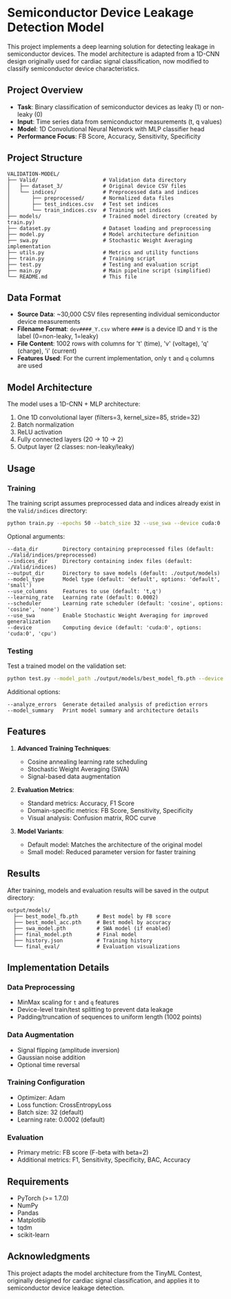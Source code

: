# Semiconductor Device Leakage Detection Model

This project implements a deep learning solution for detecting leakage in semiconductor devices. The model architecture is adapted from a 1D-CNN design originally used for cardiac signal classification, now modified to classify semiconductor device characteristics.

## Project Overview

- **Task**: Binary classification of semiconductor devices as leaky (1) or non-leaky (0)
- **Input**: Time series data from semiconductor measurements (t, q values)
- **Model**: 1D Convolutional Neural Network with MLP classifier head
- **Performance Focus**: FB Score, Accuracy, Sensitivity, Specificity

## Project Structure

```
VALIDATION-MODEL/
├── Valid/                     # Validation data directory
│   ├── dataset_3/             # Original device CSV files
│   └── indices/               # Preprocessed data and indices
│       ├── preprocessed/      # Normalized data files
│       ├── test_indices.csv   # Test set indices
│       └── train_indices.csv  # Training set indices
├── models/                    # Trained model directory (created by train.py)
├── dataset.py                 # Dataset loading and preprocessing
├── model.py                   # Model architecture definition
├── swa.py                     # Stochastic Weight Averaging implementation
├── utils.py                   # Metrics and utility functions
├── train.py                   # Training script
├── test.py                    # Testing and evaluation script
├── main.py                    # Main pipeline script (simplified)
└── README.md                  # This file
```

## Data Format

- **Source Data**: ~30,000 CSV files representing individual semiconductor device measurements
- **Filename Format**: `dev####_Y.csv` where `####` is a device ID and `Y` is the label (0=non-leaky, 1=leaky)
- **File Content**: 1002 rows with columns for 't' (time), 'v' (voltage), 'q' (charge), 'i' (current)
- **Features Used**: For the current implementation, only `t` and `q` columns are used

## Model Architecture

The model uses a 1D-CNN + MLP architecture:
1. One 1D convolutional layer (filters=3, kernel_size=85, stride=32) 
2. Batch normalization
3. ReLU activation
4. Fully connected layers (20 → 10 → 2)
5. Output layer (2 classes: non-leaky/leaky)

## Usage

### Training

The training script assumes preprocessed data and indices already exist in the `Valid/indices` directory:

```bash
python train.py --epochs 50 --batch_size 32 --use_swa --device cuda:0
```

Optional arguments:
```
--data_dir        Directory containing preprocessed files (default: ./Valid/indices/preprocessed)
--indices_dir     Directory containing index files (default: ./Valid/indices)
--output_dir      Directory to save models (default: ./output/models)
--model_type      Model type (default: 'default', options: 'default', 'small')
--use_columns     Features to use (default: 't,q')
--learning_rate   Learning rate (default: 0.0002)
--scheduler       Learning rate scheduler (default: 'cosine', options: 'cosine', 'none')
--use_swa         Enable Stochastic Weight Averaging for improved generalization
--device          Computing device (default: 'cuda:0', options: 'cuda:0', 'cpu')
```

### Testing

Test a trained model on the validation set:

```bash
python test.py --model_path ./output/models/best_model_fb.pth --device cuda:0
```

Additional options:
```
--analyze_errors  Generate detailed analysis of prediction errors
--model_summary   Print model summary and architecture details
```

## Features

1. **Advanced Training Techniques**:
   - Cosine annealing learning rate scheduling
   - Stochastic Weight Averaging (SWA)
   - Signal-based data augmentation

2. **Evaluation Metrics**:
   - Standard metrics: Accuracy, F1 Score
   - Domain-specific metrics: FB Score, Sensitivity, Specificity
   - Visual analysis: Confusion matrix, ROC curve

3. **Model Variants**:
   - Default model: Matches the architecture of the original model
   - Small model: Reduced parameter version for faster training

## Results

After training, models and evaluation results will be saved in the output directory:

```
output/models/
  ├── best_model_fb.pth      # Best model by FB score
  ├── best_model_acc.pth     # Best model by accuracy
  ├── swa_model.pth          # SWA model (if enabled)
  ├── final_model.pth        # Final model
  ├── history.json           # Training history
  └── final_eval/            # Evaluation visualizations
```

## Implementation Details

### Data Preprocessing
- MinMax scaling for `t` and `q` features
- Device-level train/test splitting to prevent data leakage
- Padding/truncation of sequences to uniform length (1002 points)

### Data Augmentation
- Signal flipping (amplitude inversion)
- Gaussian noise addition
- Optional time reversal

### Training Configuration
- Optimizer: Adam
- Loss function: CrossEntropyLoss
- Batch size: 32 (default)
- Learning rate: 0.0002 (default)

### Evaluation
- Primary metric: FB score (F-beta with beta=2)
- Additional metrics: F1, Sensitivity, Specificity, BAC, Accuracy

## Requirements

- PyTorch (>= 1.7.0)
- NumPy
- Pandas
- Matplotlib
- tqdm
- scikit-learn

## Acknowledgments

This project adapts the model architecture from the TinyML Contest, originally designed for cardiac signal classification, and applies it to semiconductor device leakage detection.
